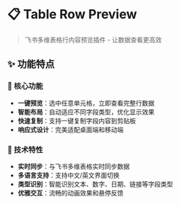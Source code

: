 # 📋 Table Row Preview

> 飞书多维表格行内容预览插件 - 让数据查看更高效

## ✨ 功能特点

### 🎯 核心功能
- **一键预览**：选中任意单元格，立即查看完整行数据
- **智能布局**：自动适应不同字段类型，优化显示效果
- **快速复制**：支持一键复制字段内容到剪贴板
- **响应式设计**：完美适配桌面端和移动端

### 🔧 技术特性
- **实时同步**：与飞书多维表格实时同步数据
- **多语言支持**：支持中文/英文界面切换
- **类型识别**：智能识别文本、数字、日期、链接等字段类型
- **优雅交互**：流畅的动画效果和悬停反馈

